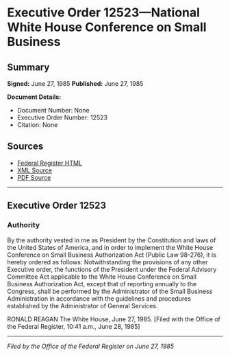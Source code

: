 # Executive Order 12523—National White House Conference on Small Business

## Summary

**Signed:** June 27, 1985
**Published:** June 27, 1985

**Document Details:**
- Document Number: None
- Executive Order Number: 12523
- Citation: None

## Sources
- [Federal Register HTML](https://www.presidency.ucsb.edu/documents/executive-order-12523-national-white-house-conference-small-business)
- [XML Source](None)
- [PDF Source](None)

---

## Executive Order 12523

### Authority

By the authority vested in me as President by the Constitution and laws of the United States of America, and in order to implement the White House Conference on Small Business Authorization Act (Public Law 98-276), it is hereby ordered as follows:
Notwithstanding the provisions of any other Executive order, the functions of the President under the Federal Advisory Committee Act applicable to the White House Conference on Small Business Authorization Act, except that of reporting annually to the Congress, shall be performed by the Administrator of the Small Business Administration in accordance with the guidelines and procedures established by the Administrator of General Services.

RONALD REAGAN
The White House,
June 27, 1985.
[Filed with the Office of the Federal Register, 10:41 a.m., June 28, 1985]

---

*Filed by the Office of the Federal Register on June 27, 1985*
